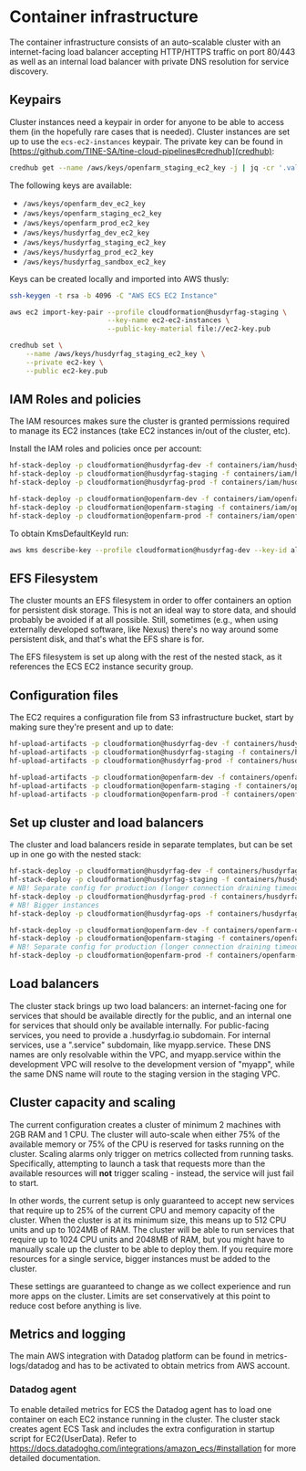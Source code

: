 # Container infrastructure

The container infrastructure consists of an auto-scalable cluster with an
internet-facing load balancer accepting HTTP/HTTPS traffic on port 80/443 as
well as an internal load balancer with private DNS resolution for service
discovery.

<a id="keypairs"></a>
## Keypairs

Cluster instances need a keypair in order for anyone to be able to access them
(in the hopefully rare cases that is needed). Cluster instances are set up to
use the `ecs-ec2-instances` keypair. The private key can be found in
[https://github.com/TINE-SA/tine-cloud-pipelines#credhub](credhub):

```sh
credhub get --name /aws/keys/openfarm_staging_ec2_key -j | jq -cr '.value.private_key' > /tmp/ec2_key
```

The following keys are available:

- `/aws/keys/openfarm_dev_ec2_key`
- `/aws/keys/openfarm_staging_ec2_key`
- `/aws/keys/openfarm_prod_ec2_key`
- `/aws/keys/husdyrfag_dev_ec2_key`
- `/aws/keys/husdyrfag_staging_ec2_key`
- `/aws/keys/husdyrfag_prod_ec2_key`
- `/aws/keys/husdyrfag_sandbox_ec2_key`

Keys can be created locally and imported into AWS thusly:

```sh
ssh-keygen -t rsa -b 4096 -C "AWS ECS EC2 Instance"

aws ec2 import-key-pair --profile cloudformation@husdyrfag-staging \
                        --key-name ec2-ec2-instances \
                        --public-key-material file://ec2-key.pub

credhub set \
    --name /aws/keys/husdyrfag_staging_ec2_key \
    --private ec2-key \
    --public ec2-key.pub
```

<a id="iam"></a>
## IAM Roles and policies

The IAM resources makes sure the cluster is granted permissions required to
manage its EC2 instances (take EC2 instances in/out of the cluster, etc).

Install the IAM roles and policies once per account:

```sh
hf-stack-deploy -p cloudformation@husdyrfag-dev -f containers/iam/husdyrfag-dev.json
hf-stack-deploy -p cloudformation@husdyrfag-staging -f containers/iam/husdyrfag-staging.json
hf-stack-deploy -p cloudformation@husdyrfag-prod -f containers/iam/husdyrfag-prod.json

hf-stack-deploy -p cloudformation@openfarm-dev -f containers/iam/openfarm-dev.json
hf-stack-deploy -p cloudformation@openfarm-staging -f containers/iam/openfarm-staging.json
hf-stack-deploy -p cloudformation@openfarm-prod -f containers/iam/openfarm-prod.json
```

To obtain KmsDefaultKeyId run:
```sh
aws kms describe-key --profile cloudformation@husdyrfag-dev --key-id alias/aws/ssm
```

<a id="filesystem"></a>
## EFS Filesystem

The cluster mounts an EFS filesystem in order to offer containers an option for
persistent disk storage. This is not an ideal way to store data, and should
probably be avoided if at all possible. Still, sometimes (e.g., when using
externally developed software, like Nexus) there's no way around some persistent
disk, and that's what the EFS share is for.

The EFS filesystem is set up along with the rest of the nested stack, as it
references the ECS EC2 instance security group.

<a id="setup"></a>
## Configuration files

The EC2 requires a configuration file from S3 infrastructure bucket, start by 
making sure they're present and up to date:

```sh
hf-upload-artifacts -p cloudformation@husdyrfag-dev -f containers/husdyrfag-dev.json
hf-upload-artifacts -p cloudformation@husdyrfag-staging -f containers/husdyrfag-staging.json
hf-upload-artifacts -p cloudformation@husdyrfag-prod -f containers/husdyrfag-prod.json

hf-upload-artifacts -p cloudformation@openfarm-dev -f containers/openfarm-dev.json
hf-upload-artifacts -p cloudformation@openfarm-staging -f containers/openfarm-staging.json
hf-upload-artifacts -p cloudformation@openfarm-prod -f containers/openfarm-prod.json
```

## Set up cluster and load balancers

The cluster and load balancers reside in separate templates, but can be set up
in one go with the nested stack:

```sh
hf-stack-deploy -p cloudformation@husdyrfag-dev -f containers/husdyrfag-dev.json
hf-stack-deploy -p cloudformation@husdyrfag-staging -f containers/husdyrfag-staging.json
# NB! Separate config for production (longer connection draining timeout)
hf-stack-deploy -p cloudformation@husdyrfag-prod -f containers/husdyrfag-prod.json
# NB! Bigger instances
hf-stack-deploy -p cloudformation@husdyrfag-ops -f containers/husdyrfag-ops.json

hf-stack-deploy -p cloudformation@openfarm-dev -f containers/openfarm-dev.json
hf-stack-deploy -p cloudformation@openfarm-staging -f containers/openfarm-staging.json
# NB! Separate config for production (longer connection draining timeout)
hf-stack-deploy -p cloudformation@openfarm-prod -f containers/openfarm-prod.json
```

<a id="load-balancers"></a>
## Load balancers

The cluster stack brings up two load balancers: an internet-facing one for
services that should be available directly for the public, and an internal one
for services that should only be available internally. For public-facing
services, you need to provide a .husdyrfag.io subdomain. For internal services,
use a ".service" subdomain, like myapp.service. These DNS names are only
resolvable within the VPC, and myapp.service within the development VPC will
resolve to the development version of "myapp", while the same DNS name will
route to the staging version in the staging VPC.

<a id="capacity-scaling"></a>
## Cluster capacity and scaling

The current configuration creates a cluster of minimum 2 machines with 2GB RAM
and 1 CPU. The cluster will auto-scale when either 75% of the available memory
or 75% of the CPU is reserved for tasks running on the cluster. Scaling alarms
only trigger on metrics collected from running tasks. Specifically, attempting
to launch a task that requests more than the available resources will **not**
trigger scaling - instead, the service will just fail to start.

In other words, the current setup is only guaranteed to accept new services that
require up to 25% of the current CPU and memory capacity of the cluster. When
the cluster is at its minimum size, this means up to 512 CPU units and up to
1024MB of RAM. The cluster will be able to run services that require up to 1024
CPU units and 2048MB of RAM, but you might have to manually scale up the cluster
to be able to deploy them. If you require more resources for a single service,
bigger instances must be added to the cluster.

These settings are guaranteed to change as we collect experience and run more
apps on the cluster. Limits are set conservatively at this point to reduce cost
before anything is live.

<a id="metrics-logging"></a>
## Metrics and logging

The main AWS integration with Datadog platform can be found in metrics-logs/datadog
and has to be activated to obtain metrics from AWS account.

### Datadog agent

To enable detailed metrics for ECS the Datadog agent has to load one
container on each EC2 instance running in the cluster. The cluster stack creates 
agent ECS Task and includes the extra configuration in startup script for 
EC2(UserData). Refer to https://docs.datadoghq.com/integrations/amazon_ecs/#installation
for more detailed documentation.
